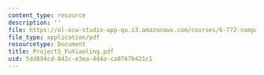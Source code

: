 ```yaml
---
content_type: resource
description: ''
file: https://ol-ocw-studio-app-qa.s3.amazonaws.com/courses/6-772-compound-semiconductor-devices-spring-2003/5dd894cd842ce3ea4d4aca0767b421c1_Project5_FuXiaoling.pdf
file_type: application/pdf
resourcetype: Document
title: Project5_FuXiaoling.pdf
uid: 5dd894cd-842c-e3ea-4d4a-ca0767b421c1
---
```

